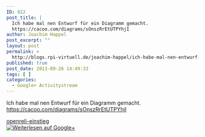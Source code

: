 ```yaml
---
ID: 822
post_title: |
  Ich habe mal nen Entwurf für ein Diagramm gemacht.
  https://cacoo.com/diagrams/sOnszRrEtUTPYhjI
author: Joachim Happel
post_excerpt: ""
layout: post
permalink: >
  http://blogs.rpi-virtuell.de/joachim-happel/ich-habe-mal-nen-entwurf-fuer-ein-diagramm-gemacht-httpscacoo-comdiagramssonszrretutpyhji/
published: true
post_date: 2013-09-26 14:49:33
tags: [ ]
categories:
  - Google+ Activitystream
---
```

Ich habe mal nen Entwurf für ein Diagramm gemacht.<br /><a href="https://cacoo.com/diagrams/sOnszRrEtUTPYhjI" class="ot-anchor" rel="nofollow">https://cacoo.com/diagrams/sOnszRrEtUTPYhjI</a>﻿<div class="g-crossposting-att"><div class="g-crossposting-att-title"><a href="https://cacoo.com/diagrams/sOnszRrEtUTPYhjI" target="_blank">openreli-einstieg</a></div><div class="g-crossposting-att-img" style="float:left"><a href="https://cacoo.com/diagrams/sOnszRrEtUTPYhjI" target="_blank"><img src="https://lh4.googleusercontent.com/proxy/S5mNODChpVg4W-_Lz_TxGmbpCvybmHnM9B5124rC777x0PWayOm1rK8xRhr20bUcmi5pfM5EToCYeGJlq0Gx=w120-h120" /></a></div><div class="g-crossposting-att-txt"></div></div><div class="g-crossposting-backlink"><a href="https://plus.google.com/116540735797820304001/posts/UoMCPr3AtgB" target="_blank">Weiterlesen auf Google+</a></div>